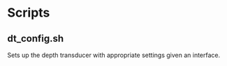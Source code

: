 Scripts
=======

dt\_config.sh
------------
Sets up the depth transducer with appropriate settings given an interface.

